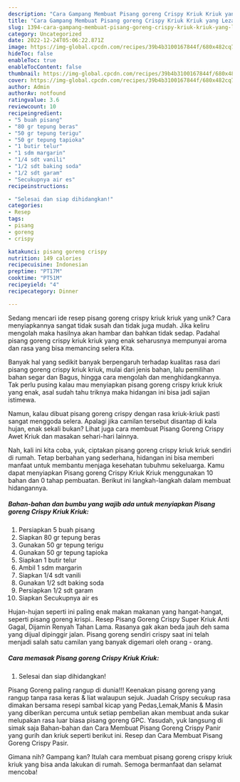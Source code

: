 ```yaml
---
description: "Cara Gampang Membuat Pisang goreng Crispy Kriuk Kriuk yang Lezat"
title: "Cara Gampang Membuat Pisang goreng Crispy Kriuk Kriuk yang Lezat"
slug: 1394-cara-gampang-membuat-pisang-goreng-crispy-kriuk-kriuk-yang-lezat
category: Uncategorized
date: 2022-12-24T05:06:22.871Z
image: https://img-global.cpcdn.com/recipes/39b4b3100167844f/680x482cq70/pisang-goreng-crispy-kriuk-kriuk-foto-resep-utama.jpg
hideToc: false
enableToc: true
enableTocContent: false
thumbnail: https://img-global.cpcdn.com/recipes/39b4b3100167844f/680x482cq70/pisang-goreng-crispy-kriuk-kriuk-foto-resep-utama.jpg
cover: https://img-global.cpcdn.com/recipes/39b4b3100167844f/680x482cq70/pisang-goreng-crispy-kriuk-kriuk-foto-resep-utama.jpg
author: Admin
authorAv: notfound
ratingvalue: 3.6
reviewcount: 10
recipeingredient:
- "5 buah pisang"
- "80 gr tepung beras"
- "50 gr tepung terigu"
- "50 gr tepung tapioka"
- "1 butir telur"
- "1 sdm margarin"
- "1/4 sdt vanili"
- "1/2 sdt baking soda"
- "1/2 sdt garam"
- "Secukupnya air es"
recipeinstructions:

- "Selesai dan siap dihidangkan!"
categories:
- Resep
tags:
- pisang
- goreng
- crispy

katakunci: pisang goreng crispy 
nutrition: 149 calories
recipecuisine: Indonesian
preptime: "PT17M"
cooktime: "PT51M"
recipeyield: "4"
recipecategory: Dinner

---
```





Sedang mencari ide resep pisang goreng crispy kriuk kriuk yang unik? Cara menyiapkannya sangat tidak susah dan tidak juga mudah. Jika keliru mengolah maka hasilnya akan hambar dan bahkan tidak sedap. Padahal pisang goreng crispy kriuk kriuk yang enak seharusnya mempunyai aroma dan rasa yang bisa memancing selera Kita.





Banyak hal yang sedikit banyak berpengaruh terhadap kualitas rasa dari pisang goreng crispy kriuk kriuk, mulai dari jenis bahan, lalu pemilihan bahan segar dan Bagus, hingga cara mengolah dan menghidangkannya. Tak perlu pusing kalau mau menyiapkan pisang goreng crispy kriuk kriuk yang enak,      asal sudah tahu triknya maka hidangan ini bisa jadi sajian istimewa.














Namun, kalau dibuat pisang goreng crispy dengan rasa kriuk-kriuk pasti sangat menggoda selera. Apalagi jika camilan tersebut disantap di kala hujan, enak sekali bukan? Lihat juga cara membuat Pisang Goreng Crispy Awet Kriuk dan masakan sehari-hari lainnya.






Nah, kali ini kita coba, yuk, ciptakan pisang goreng crispy kriuk kriuk sendiri di rumah. Tetap berbahan yang sederhana, hidangan ini bisa memberi manfaat untuk membantu menjaga kesehatan tubuhmu sekeluarga. Kamu dapat menyiapkan Pisang goreng Crispy Kriuk Kriuk menggunakan 10 bahan dan 0 tahap pembuatan. Berikut ini langkah-langkah dalam membuat hidangannya.

<!--inarticleads1-->

##### Bahan-bahan dan bumbu yang wajib ada untuk menyiapkan Pisang goreng Crispy Kriuk Kriuk:

1. Persiapkan 5 buah pisang
1. Siapkan 80 gr tepung beras
1. Gunakan 50 gr tepung terigu
1. Gunakan 50 gr tepung tapioka
1. Siapkan 1 butir telur
1. Ambil 1 sdm margarin
1. Siapkan 1/4 sdt vanili
1. Gunakan 1/2 sdt baking soda
1. Persiapkan 1/2 sdt garam
1. Siapkan Secukupnya air es


Hujan-hujan seperti ini paling enak makan makanan yang hangat-hangat, seperti pisang goreng krispi.. Resep Pisang Goreng Crispy Super Kriuk Anti Gagal, Dijamin Renyah Tahan Lama. Rasanya gak akan beda jauh deh sama yang dijual dipinggir jalan. Pisang goreng sendiri crispy saat ini telah menjadi salah satu camilan yang banyak digemari oleh orang - orang. 

<!--inarticleads2-->

##### Cara memasak Pisang goreng Crispy Kriuk Kriuk:


1. Selesai dan siap dihidangkan!

Pisang Goreng paling rangup di dunia!!! Keenakan pisang goreng yang rangup tanpa rasa keras &amp; liat walaupun sejuk. Juadah Crispy secukup rasa dimakan bersama resepi sambal kicap yang Pedas,Lemak,Manis &amp; Masin yang diberikan percuma untuk setiap pembelian akan membuat anda sukar melupakan rasa luar biasa pisang goreng GPC. Yasudah, yuk langsung di simak saja Bahan-bahan dan Cara Membuat Pisang Goreng Crispy Panir yang gurih dan kriuk seperti berikut ini. Resep dan Cara Membuat Pisang Goreng Crispy Pasir. 

Gimana nih? Gampang kan? Itulah cara membuat pisang goreng crispy kriuk kriuk yang bisa anda lakukan di rumah. Semoga bermanfaat dan selamat mencoba!

